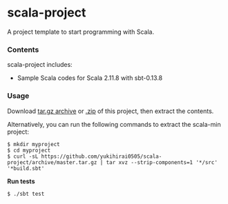 scala-project
=========

A project template to start programming with Scala.

### Contents

scala-project includes:
- Sample Scala codes for Scala 2.11.8 with sbt-0.13.8

### Usage

Download [tar.gz archive](https://github.com/yukihirai0505/scala-project/archive/master.tar.gz) or [.zip](https://github.com/yukihirai0505/scala-project/archive/master.zip) of this project, then extract the contents.

Alternatively, you can run the following commands to extract the scala-min project:

    $ mkdir myproject
    $ cd myproject
    $ curl -sL https://github.com/yukihirai0505/scala-project/archive/master.tar.gz | tar xvz --strip-components=1 '*/src' '*build.sbt'


**Run tests**

    $ ./sbt test